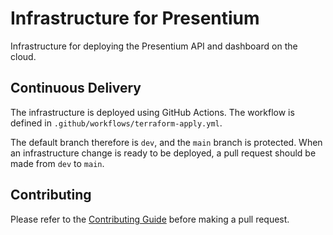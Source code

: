 # Infrastructure for Presentium

Infrastructure for deploying the Presentium API and dashboard on the cloud.

## Continuous Delivery

The infrastructure is deployed using GitHub Actions. The workflow is defined in `.github/workflows/terraform-apply.yml`.

The default branch therefore is `dev`, and the `main` branch is protected.
When an infrastructure change is ready to be deployed, a pull request should be made from `dev` to `main`.

## Contributing

Please refer to the [Contributing Guide][contributing] before making a pull request.

[contributing]: https://github.com/presentium/meta/blob/main/CONTRIBUTING.md